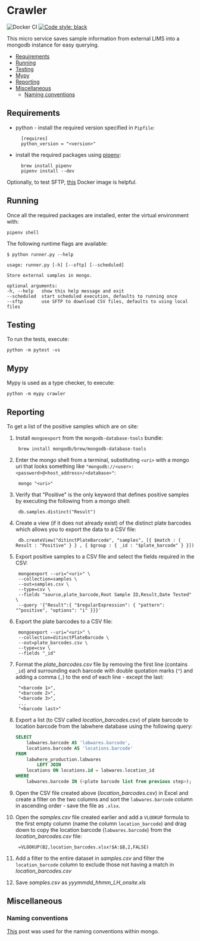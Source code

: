 # Crawler

![Docker CI](https://github.com/sanger/crawler/workflows/Docker%20CI/badge.svg)
[![Code style: black](https://img.shields.io/badge/code%20style-black-000000.svg)](https://github.com/psf/black)

This micro service saves sample information from external LIMS into a mongodb instance for easy
querying.

<!-- toc -->

- [Requirements](#requirements)
- [Running](#running)
- [Testing](#testing)
- [Mypy](#mypy)
- [Reporting](#reporting)
- [Miscellaneous](#miscellaneous)
  - [Naming conventions](#naming-conventions)

<!-- tocstop -->

## Requirements

- python - install the required version specified in `Pipfile`:

        [requires]
        python_version = "<version>"

- install the required packages using [pipenv](https://github.com/pypa/pipenv):

        brew install pipenv
        pipenv install --dev

Optionally, to test SFTP, [this](https://hub.docker.com/r/atmoz/sftp/) Docker image is helpful.

## Running

Once all the required packages are installed, enter the virtual environment with:

    pipenv shell

The following runtime flags are available:

    $ python runner.py --help

    usage: runner.py [-h] [--sftp] [--scheduled]

    Store external samples in mongo.

    optional arguments:
    -h, --help   show this help message and exit
    --scheduled  start scheduled execution, defaults to running once
    --sftp       use SFTP to download CSV files, defaults to using local files

## Testing

To run the tests, execute:

    python -m pytest -vs

## Mypy

Mypy is used as a type checker, to execute:

    python -m mypy crawler

## Reporting

To get a list of the positive samples which are on site:

1. Install `mongoexport` from the `mongodb-database-tools` bundle:

        brew install mongodb/brew/mongodb-database-tools

1. Enter the mongo shell from a terminal, substituting `<uri>` with a mongo uri that looks something
like `"mongodb://<user>:<password>@<host_address>/<database>"`:

        mongo "<uri>"

1. Verify that "Positive" is the only keyword that defines positive samples by executing the
following from a mongo shell:

        db.samples.distinct("Result")

1. Create a view (if it does not already exist) of the distinct plate barcodes which allows you to export the data to a CSV file:

        db.createView("ditinctPlateBarcode", "samples", [{ $match : { Result : "Positive" } } , { $group : { _id : "$plate_barcode" } }])

1. Export positive samples to a CSV file and select the fields required in the CSV:

        mongoexport --uri="<uri>" \
        --collection=samples \
        --out=samples.csv \
        --type=csv \
        --fields "source,plate_barcode,Root Sample ID,Result,Date Tested" \
        --query '{"Result":{ "$regularExpression": { "pattern": "^positive", "options": "i" }}}'

1. Export the plate barcodes to a CSV file:

        mongoexport --uri="<uri>" \
        --collection=ditinctPlateBarcode \
        --out=plate_barcodes.csv \
        --type=csv \
        --fields "_id"

1. Format the *plate_barcodes.csv* file by removing the first line (contains `_id`) and surrounding
each barcode with double quotation marks (`"`) and adding a comma (`,`) to the end of each line -
except the last:

        "<barcode 1>",
        "<barcode 2>",
        "<barcode 3>",
        ...
        "<barcode last>"

1. Export a list (to CSV called *location_barcodes.csv*) of plate barcode to location barcode from
the labwhere database using the following query:

    ```sql
    SELECT
        labwares.barcode AS 'labwares.barcode',
        locations.barcode AS 'locations.barcode'
    FROM
        labwhere_production.labwares
            LEFT JOIN
        locations ON locations.id = labwares.location_id
    WHERE
        labwares.barcode IN (<plate barcode list from previous step>);
    ```

1. Open the CSV file created above (*location_barcodes.csv*) in Excel and create a filter on the
two columns and sort the `labwares.barcode` column in ascending order - save the file as `.xlsx`.
1. Open the *samples.csv* file created earlier and add a `VLOOKUP` formula to the first empty column
(name the column `location_barcode`) and drag down to copy the location barcode (`labwares.barcode`)
from the *location_barcodes.csv*
file:

        =VLOOKUP(B2,location_barcodes.xlsx!$A:$B,2,FALSE)

1. Add a filter to the entire dataset in *samples.csv* and filter the `location_barcode` column to
exclude those not having a match in *location_barcodes.csv*
1. Save *samples.csv* as *yyymmdd_hhmm_LH_onsite.xls*

## Miscellaneous

### Naming conventions

[This](https://stackoverflow.com/a/45335909) post was used for the naming conventions within mongo.
